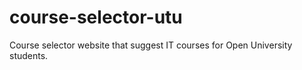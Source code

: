 # course-selector-utu
Course selector website that suggest IT courses for Open University students.
